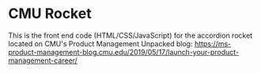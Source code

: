 <h1>CMU Rocket</h1>

This is the front end code (HTML/CSS/JavaScript) for the accordion rocket located on CMU's Product Management Unpacked blog: <a href="https://ms-product-management-blog.cmu.edu/2019/05/17/launch-your-product-management-career/">https://ms-product-management-blog.cmu.edu/2019/05/17/launch-your-product-management-career/</a>

